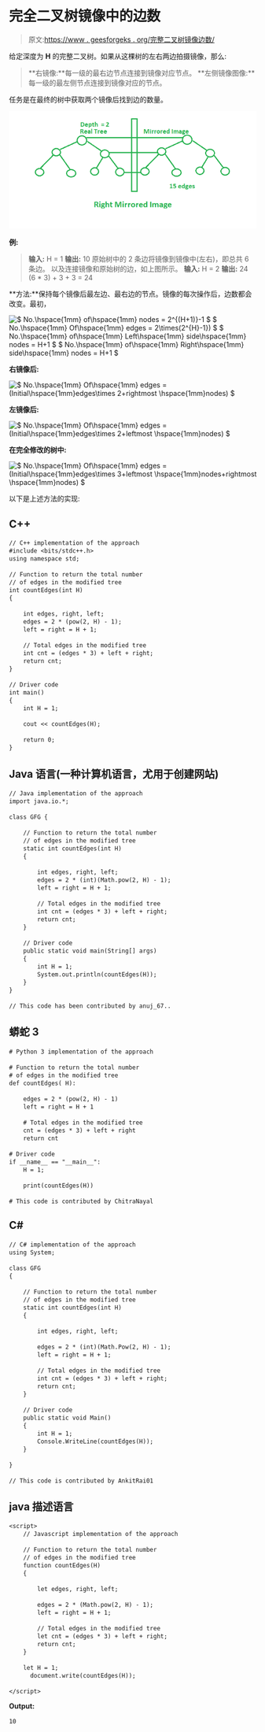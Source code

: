 # 完全二叉树镜像中的边数

> 原文:[https://www . geesforgeks . org/完整二叉树镜像边数/](https://www.geeksforgeeks.org/number-of-edges-in-mirror-image-of-complete-binary-tree/)

给定深度为 **H** 的完整二叉树。如果从这棵树的左右两边拍摄镜像，那么:

> **右镜像:**每一级的最右边节点连接到镜像对应节点。
> **左侧镜像图像:**每一级的最左侧节点连接到镜像对应的节点。

任务是在最终的树中获取两个镜像后找到边的数量。

![](img/aa3662a2eb13ef62bbd7e2c7ad73db45.png)

**例:**

> **输入:** H = 1
> **输出:** 10
> 原始树中的 2 条边将镜像到镜像中(左右)，即总共 6 条边。
> 以及连接镜像和原始树的边，如上图所示。
> **输入:** H = 2
> **输出:** 24
> (6 * 3) + 3 + 3 = 24

**方法:**保持每个镜像后最左边、最右边的节点。镜像的每次操作后，边数都会改变。最初，

![$ No.\hspace{1mm} of\hspace{1mm} nodes = 2^{(H+1)}-1 $ $ No.\hspace{1mm} Of\hspace{1mm} edges = 2\times(2^{H}-1}) $ $ No.\hspace{1mm} of\hspace{1mm} Left\hspace{1mm} side\hspace{1mm} nodes = H+1 $ $ No.\hspace{1mm} of\hspace{1mm} Right\hspace{1mm} side\hspace{1mm} nodes = H+1 $ ](img/629d5ab4199160bc534f8a179b3dd1b1.png "Rendered by QuickLaTeX.com")

**右镜像后:**

![$ No.\hspace{1mm} Of\hspace{1mm} edges = (Initial\hspace{1mm}edges\times 2+rightmost \hspace{1mm}nodes) $ ](img/fe753b9be9c5b0d7286543970d030c28.png "Rendered by QuickLaTeX.com")

**左镜像后:**

![$ No.\hspace{1mm} Of\hspace{1mm} edges = (Initial\hspace{1mm}edges\times 2+leftmost \hspace{1mm}nodes) $ ](img/07b431bac5c0670ccdcb96d76a430cb4.png "Rendered by QuickLaTeX.com")

**在完全修改的树中:**

![$ No.\hspace{1mm} Of\hspace{1mm} edges = (Initial\hspace{1mm}edges\times 3+leftmost \hspace{1mm}nodes+rightmost \hspace{1mm}nodes) $ ](img/d2664a180e06d897d69762c18b602632.png "Rendered by QuickLaTeX.com")

以下是上述方法的实现:

## C++

```
// C++ implementation of the approach
#include <bits/stdc++.h>
using namespace std;

// Function to return the total number
// of edges in the modified tree
int countEdges(int H)
{

    int edges, right, left;
    edges = 2 * (pow(2, H) - 1);
    left = right = H + 1;

    // Total edges in the modified tree
    int cnt = (edges * 3) + left + right;
    return cnt;
}

// Driver code
int main()
{
    int H = 1;

    cout << countEdges(H);

    return 0;
}
```

## Java 语言(一种计算机语言，尤用于创建网站)

```
// Java implementation of the approach
import java.io.*;

class GFG {

    // Function to return the total number
    // of edges in the modified tree
    static int countEdges(int H)
    {

        int edges, right, left;
        edges = 2 * (int)(Math.pow(2, H) - 1);
        left = right = H + 1;

        // Total edges in the modified tree
        int cnt = (edges * 3) + left + right;
        return cnt;
    }

    // Driver code
    public static void main(String[] args)
    {
        int H = 1;
        System.out.println(countEdges(H));
    }
}

// This code has been contributed by anuj_67..
```

## 蟒蛇 3

```
# Python 3 implementation of the approach

# Function to return the total number
# of edges in the modified tree
def countEdges( H):

    edges = 2 * (pow(2, H) - 1)
    left = right = H + 1

    # Total edges in the modified tree
    cnt = (edges * 3) + left + right
    return cnt

# Driver code
if __name__ == "__main__":
    H = 1;

    print(countEdges(H))

# This code is contributed by ChitraNayal
```

## C#

```
// C# implementation of the approach
using System;

class GFG
{

    // Function to return the total number
    // of edges in the modified tree
    static int countEdges(int H)
    {

        int edges, right, left;

        edges = 2 * (int)(Math.Pow(2, H) - 1);
        left = right = H + 1;

        // Total edges in the modified tree
        int cnt = (edges * 3) + left + right;
        return cnt;
    }

    // Driver code
    public static void Main()
    {
        int H = 1;
        Console.WriteLine(countEdges(H));
    }

}

// This code is contributed by AnkitRai01
```

## java 描述语言

```
<script>
    // Javascript implementation of the approach

    // Function to return the total number
    // of edges in the modified tree
    function countEdges(H)
    {

        let edges, right, left;

        edges = 2 * (Math.pow(2, H) - 1);
        left = right = H + 1;

        // Total edges in the modified tree
        let cnt = (edges * 3) + left + right;
        return cnt;
    }

    let H = 1;
      document.write(countEdges(H));

</script>
```

**Output:** 

```
10
```